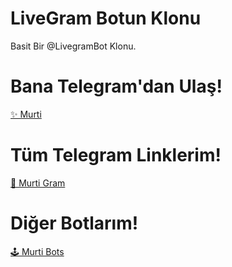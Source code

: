 # LiveGram Botun Klonu
Basit Bir @LivegramBot Klonu.

# Bana Telegram'dan Ulaş!
[✨ Murti](https://t.me/uslanmazmurti)

# Tüm Telegram Linklerim!
[🎉 Murti Gram](https://t.me/MurtiGram)

# Diğer Botlarım!
[🕹 Murti Bots](https://t.me/MurtiBots)
